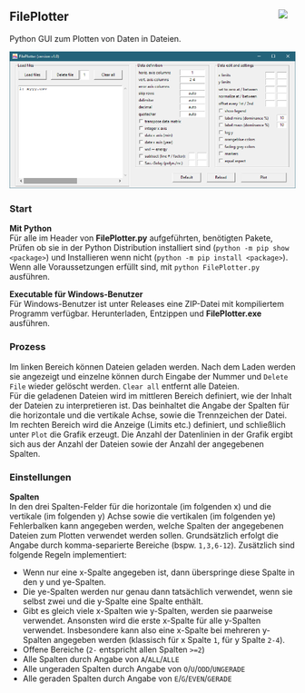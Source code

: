 
## FilePlotter <img src="FilePlotter.ico" width=30 align="right">

Python GUI zum Plotten von Daten in Dateien.

<img src="readme_images/GUI.png">

### Start

**Mit Python**  
Für alle im Header von **FilePlotter.py** aufgeführten, benötigten Pakete, Prüfen ob sie in der Python Distribution installiert sind (`python -m pip show <package>`) und Installieren wenn nicht (`python -m pip install <package>`). Wenn alle Voraussetzungen erfüllt sind, mit `python FilePlotter.py` ausführen.

**Executable für Windows-Benutzer**  
Für Windows-Benutzer ist unter Releases eine ZIP-Datei mit kompiliertem Programm verfügbar. Herunterladen, Entzippen und **FilePlotter.exe** ausführen.

### Prozess
Im linken Bereich können Dateien geladen werden. Nach dem Laden werden sie angezeigt und einzelne können durch Eingabe der Nummer und `Delete File` wieder gelöscht werden. `Clear all` entfernt alle Dateien.  
Für die geladenen Dateien wird im mittleren Bereich definiert, wie der Inhalt der Dateien zu interpretieren ist. Das beinhaltet die Angabe der Spalten für die horizontale und die vertikale Achse, sowie die Trennzeichen der Datei. Im rechten Bereich wird die Anzeige (Limits etc.) definiert, und schließlich unter `Plot` die Grafik erzeugt.
Die Anzahl der Datenlinien in der Grafik ergibt sich aus der Anzahl der Dateien sowie der Anzahl der angegebenen Spalten.

### Einstellungen

**Spalten**  
In den drei Spalten-Felder für die horizontale (im folgenden x) und die vertikale (im folgenden y) Achse sowie die vertikalen (im folgenden ye) Fehlerbalken kann angegeben werden, welche Spalten der angegebenen Dateien zum Plotten verwendet werden sollen. Grundsätzlich erfolgt die Angabe durch komma-separierte Bereiche (bspw. `1,3,6-12`). Zusätzlich sind folgende Regeln implementiert:
- Wenn nur eine x-Spalte angegeben ist, dann überspringe diese Spalte in den y und ye-Spalten.
- Die ye-Spalten werden nur genau dann tatsächlich verwendet, wenn sie selbst zwei und die y-Spalte eine Spalte enthält.
- Gibt es gleich viele x-Spalten wie y-Spalten, werden sie paarweise verwendet. Ansonsten wird die erste x-Spalte für alle y-Spalten verwendet. Insbesondere kann also eine x-Spalte bei mehreren y-Spalten angegeben werden (klassisch für x Spalte `1`, für y Spalte `2-4`).
- Offene Bereiche (`2-` entspricht allen Spalten `>=2`)
- Alle Spalten durch Angabe von `A`/`ALL`/`ALLE`
- Alle ungeraden Spalten durch Angabe von `O`/`U`/`ODD`/`UNGERADE`
- Alle geraden Spalten durch Angabe von `E`/`G`/`EVEN`/`GERADE`


